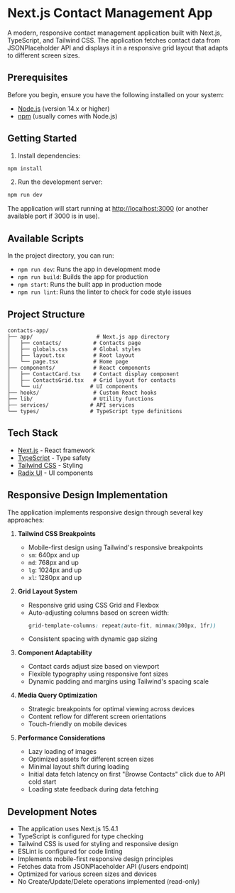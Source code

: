 # Next.js Contact Management App

A modern, responsive contact management application built with Next.js, TypeScript, and Tailwind CSS. The application fetches contact data from JSONPlaceholder API and displays it in a responsive grid layout that adapts to different screen sizes.

## Prerequisites

Before you begin, ensure you have the following installed on your system:
- [Node.js](https://nodejs.org/) (version 14.x or higher)
- [npm](https://www.npmjs.com/) (usually comes with Node.js)

## Getting Started

1. Install dependencies:
```bash
npm install
```

2. Run the development server:
```bash
npm run dev
```

The application will start running at [http://localhost:3000](http://localhost:3000) (or another available port if 3000 is in use).

## Available Scripts

In the project directory, you can run:

- `npm run dev`: Runs the app in development mode
- `npm run build`: Builds the app for production
- `npm start`: Runs the built app in production mode
- `npm run lint`: Runs the linter to check for code style issues

## Project Structure

```
contacts-app/
├── app/                    # Next.js app directory
│   ├── contacts/          # Contacts page
│   ├── globals.css        # Global styles
│   ├── layout.tsx         # Root layout
│   └── page.tsx           # Home page
├── components/            # React components
│   ├── ContactCard.tsx    # Contact display component
│   ├── ContactsGrid.tsx   # Grid layout for contacts
│   └── ui/               # UI components
├── hooks/                 # Custom React hooks
├── lib/                   # Utility functions
├── services/             # API services
└── types/                # TypeScript type definitions
```

## Tech Stack

- [Next.js](https://nextjs.org/) - React framework
- [TypeScript](https://www.typescriptlang.org/) - Type safety
- [Tailwind CSS](https://tailwindcss.com/) - Styling
- [Radix UI](https://www.radix-ui.com/) - UI components

## Responsive Design Implementation

The application implements responsive design through several key approaches:

1. **Tailwind CSS Breakpoints**
   - Mobile-first design using Tailwind's responsive breakpoints
   - `sm`: 640px and up
   - `md`: 768px and up
   - `lg`: 1024px and up
   - `xl`: 1280px and up

2. **Grid Layout System**
   - Responsive grid using CSS Grid and Flexbox
   - Auto-adjusting columns based on screen width:
     ```css
     grid-template-columns: repeat(auto-fit, minmax(300px, 1fr))
     ```
   - Consistent spacing with dynamic gap sizing

3. **Component Adaptability**
   - Contact cards adjust size based on viewport
   - Flexible typography using responsive font sizes
   - Dynamic padding and margins using Tailwind's spacing scale

4. **Media Query Optimization**
   - Strategic breakpoints for optimal viewing across devices
   - Content reflow for different screen orientations
   - Touch-friendly on mobile devices

5. **Performance Considerations**
   - Lazy loading of images
   - Optimized assets for different screen sizes
   - Minimal layout shift during loading
   - Initial data fetch latency on first "Browse Contacts" click due to API cold start
   - Loading state feedback during data fetching

## Development Notes

- The application uses Next.js 15.4.1
- TypeScript is configured for type checking
- Tailwind CSS is used for styling and responsive design
- ESLint is configured for code linting
- Implements mobile-first responsive design principles
- Fetches data from JSONPlaceholder API (/users endpoint)
- Optimized for various screen sizes and devices
- No Create/Update/Delete operations implemented (read-only) 